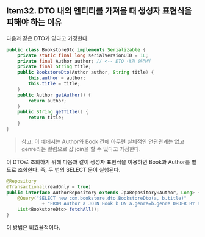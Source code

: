 ## Item32. DTO 내의 엔티티를 가져올 때 생성자 표현식을 피해야 하는 이유

다음과 같은 DTO가 있다고 가정한다. 
```java
public class BookstoreDto implements Serializable {
    private static final long serialVersionUID = 1L;
    private final Author author; // <-- DTO 내의 엔티티
    private final String title;
    public BookstoreDto(Author author, String title) {
        this.author = author;
        this.title = title;
    }
    public Author getAuthor() {
        return author;
    }
    public String getTitle() {
        return title;
    }
}
```
> 참고: 이 예에서는 Author와 Book 간에 아무런 실체적인 연관관계는 없고 genre라는 컬럼으로 값 join을 할 수 있다고 가정한다.

이 DTO로 조회하기 위해 다음과 같이 생성자 표현식을 이용하면 Book과 Author를 별도로 조회한다. 
즉, 두 번의 SELECT 문이 실행된다.

```java
@Repository
@Transactional(readOnly = true)
public interface AuthorRepository extends JpaRepository<Author, Long> {
    @Query("SELECT new com.bookstore.dto.BookstoreDto(a, b.title)"
             + "FROM Author a JOIN Book b ON a.genre=b.genre ORDER BY a.id")
    List<BookstoreDto> fetchAll();
}
```

이 방법은 비효율적이다.